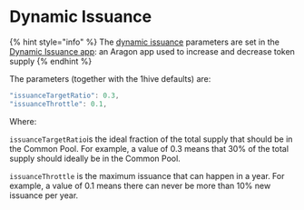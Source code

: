 # Dynamic Issuance

{% hint style="info" %}
The [dynamic issuance](../issuance-policy/dynamic-issuance.md) parameters are set in the [Dynamic Issuance app](https://github.com/1Hive/issuance-dynamic): an Aragon app used to increase and decrease token supply
{% endhint %}

The parameters \(together with the 1hive defaults\) are:

```javascript
"issuanceTargetRatio": 0.3,
"issuanceThrottle": 0.1,
```

Where:

`issuanceTargetRatio`is the ideal fraction of the total supply that should be in the Common Pool.  For example, a value of 0.3 means that 30% of the total supply should ideally be in the Common Pool.

`issuanceThrottle` is the maximum issuance that can happen in a year. For example, a value of 0.1 means there can never be more than 10% new issuance per year.

